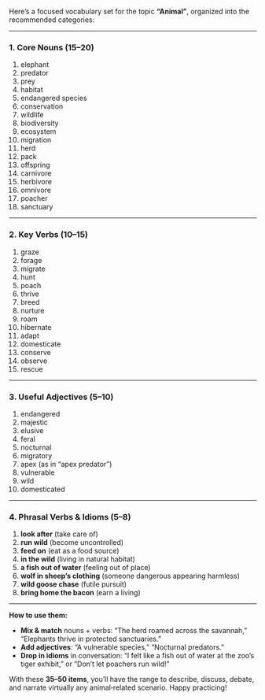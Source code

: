 Here’s a focused vocabulary set for the topic **“Animal”**, organized into the recommended categories:

---

### 1. Core Nouns (15–20)

1. elephant
2. predator
3. prey
4. habitat
5. endangered species
6. conservation
7. wildlife
8. biodiversity
9. ecosystem
10. migration
11. herd
12. pack
13. offspring
14. carnivore
15. herbivore
16. omnivore
17. poacher
18. sanctuary

---

### 2. Key Verbs (10–15)

1. graze
2. forage
3. migrate
4. hunt
5. poach
6. thrive
7. breed
8. nurture
9. roam
10. hibernate
11. adapt
12. domesticate
13. conserve
14. observe
15. rescue

---

### 3. Useful Adjectives (5–10)

1. endangered
2. majestic
3. elusive
4. feral
5. nocturnal
6. migratory
7. apex (as in “apex predator”)
8. vulnerable
9. wild
10. domesticated

---

### 4. Phrasal Verbs & Idioms (5–8)

1. **look after** (take care of)
2. **run wild** (become uncontrolled)
3. **feed on** (eat as a food source)
4. **in the wild** (living in natural habitat)
5. **a fish out of water** (feeling out of place)
6. **wolf in sheep’s clothing** (someone dangerous appearing harmless)
7. **wild goose chase** (futile pursuit)
8. **bring home the bacon** (earn a living)

---

**How to use them:**

- **Mix & match** nouns + verbs: “The herd roamed across the savannah,” “Elephants thrive in protected sanctuaries.”
- **Add adjectives**: “A vulnerable species,” “Nocturnal predators.”
- **Drop in idioms** in conversation: “I felt like a fish out of water at the zoo’s tiger exhibit,” or “Don’t let poachers run wild!”

With these **35–50 items**, you’ll have the range to describe, discuss, debate, and narrate virtually any animal‑related scenario. Happy practicing!
